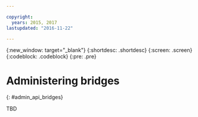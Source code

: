 ```yaml
---

copyright:
  years: 2015, 2017
lastupdated: "2016-11-22"

---
```


{:new_window: target="_blank"}
{:shortdesc: .shortdesc}
{:screen: .screen}
{:codeblock: .codeblock}
{:pre: .pre}

# Administering bridges
{: #admin_api_bridges}

TBD

<!-- begin STAGING ONLY -->

<!-- end STAGING ONLY -->

<!-- non-china -->




